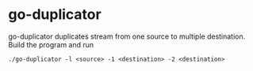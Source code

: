 # go-duplicator
go-duplicator duplicates stream from one source to multiple destination. Build the program and run 
```
./go-duplicator -l <source> -1 <destination> -2 <destination>
```
